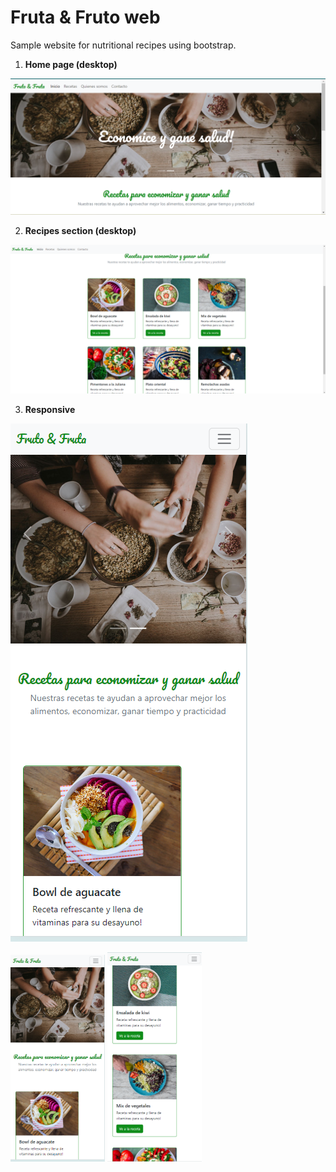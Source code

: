# Fruta & Fruto web

Sample website for nutritional recipes using bootstrap. 

1. **Home page (desktop)**

![Home page](/capturas/Fruta-fruto_inico-carousel.png)

2. **Recipes section (desktop)**

![Home-recipes section](/capturas/fruta-fruto_inicio-recetas.png)

3. **Responsive**

![Home page responsive](/capturas/fruta-fruto_inicio-recetas-mobile.png)

<img src="/capturas/fruta-fruto_inicio-recetas-mobile.png" width="30%" height="auto">  <img src="/capturas/fruta-fruto_inicio-recetas-mobile2.png" width="30%" height="auto">


